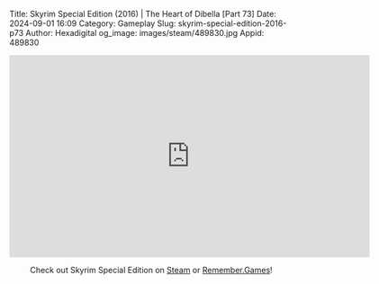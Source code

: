 Title: Skyrim Special Edition (2016) | The Heart of Dibella [Part 73]
Date: 2024-09-01 16:09
Category: Gameplay
Slug: skyrim-special-edition-2016-p73
Author: Hexadigital
og_image: images/steam/489830.jpg
Appid: 489830

<center><iframe src="https://www.youtube.com/embed/UuvoclbI92o?feature=oembed" allow="accelerometer; autoplay; encrypted-media; gyroscope; picture-in-picture" width="640" height="360" frameborder="0"></iframe>

Check out Skyrim Special Edition on [Steam](https://store.steampowered.com/app/489830/?curator_clanid=34633900) or [Remember.Games](https://remember.games/game/164/the-elder-scrolls-v-skyrim-special-edition/)!</center>